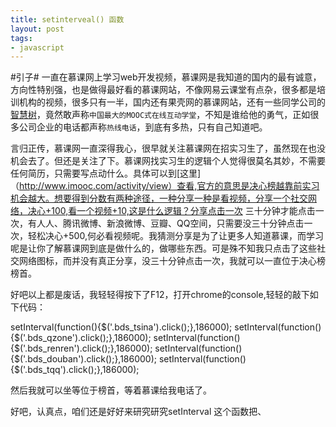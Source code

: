 ```yaml
---
title: setinterveal() 函数
layout: post
tags:
- javascript
---
```



#引子#
一直在慕课网上学习web开发视频，慕课网是我知道的国内的最有诚意，方向性特别强，也是做得最好看的慕课网站，不像网易云课堂有点杂，很多都是培训机构的视频，很多只有一半，国内还有果壳网的慕课网站，还有一些同学公司的[智慧树](http://www.zhihuishu.com/)，竟然敢声称`中国最大的MOOC式在线互动学堂`，不知是谁给他的勇气，正如很多公司企业的电话都声称`热线电话`，到底有多热，只有自己知道吧。

言归正传，慕课网一直深得我心，很早就关注慕课网在招实习生了，虽然现在也没机会去了。但还是关注了下。慕课网找实习生的逻辑个人觉得很莫名其妙，不需要任何简历，只需要写点动什么。具体可以到[这里]（http://www.imooc.com/activity/view）查看,官方的意思是决心榜越靠前实习机会越大。想要得到分数有两种途径，一种分享一种是看视频，分享一个社交网络，决心+100,看一个视频+10,这是什么逻辑？分享点击一次 三十分钟才能点击一次，有人人、腾讯微博、新浪微博、豆瓣、QQ空间，只需要没三十分钟点击一次，轻松决心+500,何必看视频呢。我猜测分享是为了让更多人知道慕课，而学习呢是让你了解慕课网到底是做什么的，做哪些东西。可是殊不知我只点击了这些社交网络图标，而并没有真正分享，没三十分钟点击一次，我就可以一直位于决心榜榜首。

好吧以上都是废话，我轻轻得按下了F12，打开chrome的console,轻轻的敲下如下代码：




setInterval(function(){$('.bds_tsina').click();},186000);
setInterval(function(){$('.bds_qzone').click();},186000);
setInterval(function(){$('.bds_renren').click();},186000);
setInterval(function(){$('.bds_douban').click();},186000);
setInterval(function(){$('.bds_tqq').click();},186000);



然后我就可以坐等位于榜首，等着慕课给我电话了。


好吧，认真点，咱们还是好好来研究研究setInterval 这个函数把、

